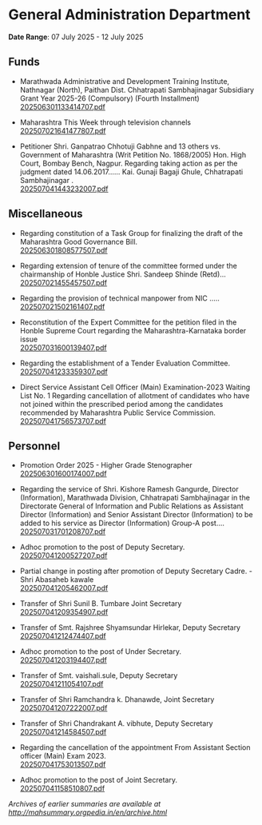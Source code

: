 # General Administration Department

**Date Range**: 07 July 2025 - 12 July 2025


## Funds
- Marathwada Administrative and Development Training Institute, Nathnagar (North), Paithan Dist. Chhatrapati Sambhajinagar Subsidiary Grant Year 2025-26 (Compulsory) (Fourth Installment)\
  [202506301133414707.pdf](https://gr.maharashtra.gov.in/Site/Upload/Government%20Resolutions/English/202506301133414707.pdf)

- Maharashtra This Week through television channels\
  [202507021641477807.pdf](https://gr.maharashtra.gov.in/Site/Upload/Government%20Resolutions/English/202507021641477807.pdf)

- Petitioner Shri. Ganpatrao Chhotuji Gabhne and 13 others vs. Government of Maharashtra (Writ Petition No. 1868/2005) Hon. High Court, Bombay Bench, Nagpur. Regarding taking action as per the judgment dated 14.06.2017...... Kai. Gunaji Bagaji Ghule, Chhatrapati Sambhajinagar .\
  [202507041443232007.pdf](https://gr.maharashtra.gov.in/Site/Upload/Government%20Resolutions/English/202507041443232007.pdf)

## Miscellaneous
- Regarding constitution of a Task Group for finalizing the draft of the Maharashtra Good Governance Bill.\
  [202506301808577507.pdf](https://gr.maharashtra.gov.in/Site/Upload/Government%20Resolutions/English/202506301808577507.pdf)

- Regarding extension of tenure of the committee formed under the chairmanship of Honble Justice Shri. Sandeep Shinde (Retd)...\
  [202507021455457507.pdf](https://gr.maharashtra.gov.in/Site/Upload/Government%20Resolutions/English/202507021455457507.pdf)

- Regarding the provision of technical manpower from NIC .....\
  [202507021502161407.pdf](https://gr.maharashtra.gov.in/Site/Upload/Government%20Resolutions/English/202507021502161407.pdf)

- Reconstitution of the Expert Committee for the petition filed in the Honble Supreme Court regarding the Maharashtra-Karnataka border issue\
  [202507031600139407.pdf](https://gr.maharashtra.gov.in/Site/Upload/Government%20Resolutions/English/202507031600139407.pdf)

- Regarding the establishment of a Tender Evaluation Committee.\
  [202507041233359307.pdf](https://gr.maharashtra.gov.in/Site/Upload/Government%20Resolutions/English/202507041233359307.pdf)

- Direct Service Assistant Cell Officer (Main) Examination-2023 Waiting List No. 1 Regarding cancellation of allotment of candidates who have not joined within the prescribed period among the candidates recommended by Maharashtra Public Service Commission.\
  [202507041756573707.pdf](https://gr.maharashtra.gov.in/Site/Upload/Government%20Resolutions/English/202507041756573707.pdf)

## Personnel
- Promotion Order 2025 - Higher Grade Stenographer\
  [202506301600174007.pdf](https://gr.maharashtra.gov.in/Site/Upload/Government%20Resolutions/English/202506301600174007.pdf)

- Regarding the service of Shri. Kishore Ramesh Gangurde, Director (Information), Marathwada Division, Chhatrapati Sambhajinagar in the Directorate General of Information and Public Relations as Assistant Director (Information) and Senior Assistant Director (Information) to be added to his service as Director (Information) Group-A post....\
  [202507031701208707.pdf](https://gr.maharashtra.gov.in/Site/Upload/Government%20Resolutions/English/202507031701208707.pdf)

- Adhoc promotion to the post of Deputy Secretary.\
  [202507041200527207.pdf](https://gr.maharashtra.gov.in/Site/Upload/Government%20Resolutions/English/202507041200527207.pdf)

- Partial change in posting after promotion of  Deputy Secretary Cadre. - Shri Abasaheb kawale\
  [202507041205462007.pdf](https://gr.maharashtra.gov.in/Site/Upload/Government%20Resolutions/English/202507041205462007.pdf)

- Transfer of  Shri Sunil B. Tumbare Joint Secretary\
  [202507041209354907.pdf](https://gr.maharashtra.gov.in/Site/Upload/Government%20Resolutions/English/202507041209354907.pdf)

- Transfer of Smt. Rajshree Shyamsundar Hirlekar, Deputy Secretary\
  [202507041212474407.pdf](https://gr.maharashtra.gov.in/Site/Upload/Government%20Resolutions/English/202507041212474407.pdf)

- Adhoc promotion to the post of Under Secretary.\
  [202507041203194407.pdf](https://gr.maharashtra.gov.in/Site/Upload/Government%20Resolutions/English/202507041203194407.pdf)

- Transfer of Smt. vaishali.sule, Deputy Secretary\
  [202507041211054107.pdf](https://gr.maharashtra.gov.in/Site/Upload/Government%20Resolutions/English/202507041211054107.pdf)

- Transfer of Shri Ramchandra k. Dhanawde, Joint Secretary\
  [202507041207222007.pdf](https://gr.maharashtra.gov.in/Site/Upload/Government%20Resolutions/English/202507041207222007.pdf)

- Transfer of Shri Chandrakant A. vibhute, Deputy Secretary\
  [202507041214584507.pdf](https://gr.maharashtra.gov.in/Site/Upload/Government%20Resolutions/English/202507041214584507.pdf)

- Regarding the cancellation of the appointment From Assistant Section officer (Main) Exam 2023.\
  [202507041753013507.pdf](https://gr.maharashtra.gov.in/Site/Upload/Government%20Resolutions/English/202507041753013507.pdf)

- Adhoc promotion to the post of Joint Secretary.\
  [202507041158510807.pdf](https://gr.maharashtra.gov.in/Site/Upload/Government%20Resolutions/English/202507041158510807.pdf)


*Archives of earlier summaries are available at http://mahsummary.orgpedia.in/en/archive.html*